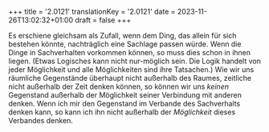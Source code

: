 +++
title = '2.0121'
translationKey = '2.0121'
date = 2023-11-26T13:02:32+01:00
draft = false
+++

Es erschiene gleichsam als Zufall, wenn dem Ding, das allein für sich bestehen könnte, nachträglich eine Sachlage passen würde.
Wenn die Dinge in Sachverhalten vorkommen können, so muss dies schon in ihnen liegen.
(Etwas Logisches kann nicht nur-möglich sein. Die Logik handelt von jeder Möglichkeit und alle Möglichkeiten sind ihre Tatsachen.)
Wie wir uns räumliche Gegenstände überhaupt nicht außerhalb des Raumes, zeitliche nicht außerhalb der Zeit denken können, so können wir uns <em class="germph">keinen</em> Gegenstand außerhalb der Möglichkeit seiner Verbindung mit anderen denken.
Wenn ich mir den Gegenstand im Verbande des Sachverhalts denken kann, so kann ich ihn nicht außerhalb der <em class="germph">Möglichkeit</em> dieses Verbandes denken.
